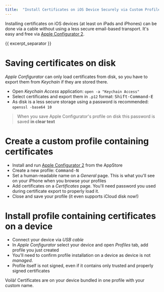 ```yaml
---
title:  "Install Certificates on iOS Device Securely via Custom Profile"
---
```


Installing certificates on iOS devices (at least on iPads and iPhones) can be done via a cable without using a less secure email-based transport. It's easy and free via [Apple Configurator 2](https://itunes.apple.com/us/app/apple-configurator-2/id1037126344).

{{ excerpt_separator }}

# Saving certificates on disk

*Apple Configurator* can only load certificates from disk, so you have to export them from *Keychain* if they are stored there.

  - Open *Keychain Access* application: `open -a "Keychain Access"`
  - Select certificates and export them in `.p12` format: <kbd>Shift-Command-E</kbd>
  - As disk is a less secure storage using a password is recommended: `openssl -base64 10`

> When you save Apple Configurator's profile on disk this password is saved **in clear text**

# Create a custom profile containing certificates

  - Install and run [Apple Configurator 2](https://itunes.apple.com/us/app/apple-configurator-2/id1037126344) from the AppStore
  - Create a new profile: <kbd>Command-N</kbd>
  - Set a human-readable name on a *General* page. This is what you'll see on your iPhone when you browse your profiles
  - Add certificates on a *Certificates* page. You'll need password you used during certificate export to properly load it.
  - Close and save your profile (it even supports iCloud disk now!)
  
# Install profile containing certificates on a device

  - Connect your device via *USB cable*
  - In *Apple Configurator* select your device and open *Profiles* tab, add profile you just created
  - You'll need to confirm profile installation on a device as device is not *managed*.
  - Profile itself is not signed, even if it contains only trusted and properly signed certificates

Voilà! Certificates are on your device bundled in one profile with your custom name.
